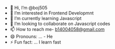 - 👋 Hi, I’m @boj505
- 👀 I’m interested in Frontend Developmnt
- 🌱 I’m currently learning Javascript
- 💞️ I’m looking to collaborate on Javascript codes
- 📫 How to reach me- b14004058@gmail.com
- 😄 Pronouns: ... - He
- ⚡ Fun fact: ... I learn fast

<!---
boj505/boj505 is a ✨ special ✨ repository because its `README.md` (this file) appears on your GitHub profile.
You can click the Preview link to take a look at your changes.
--->

